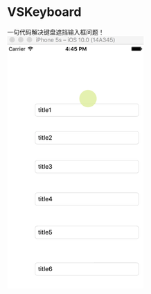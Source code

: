# VSKeyboard
一句代码解决键盘遮挡输入框问题！
![image](https://github.com/visoon/VSKeyboard/blob/master/keyboard.gif)

